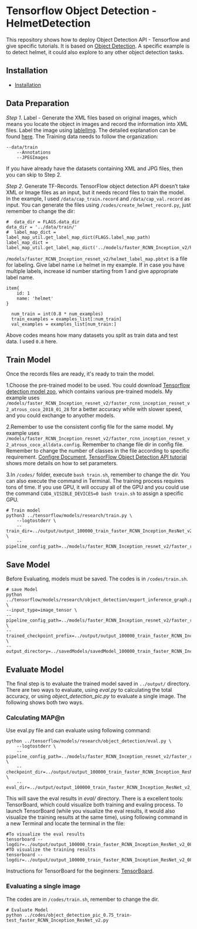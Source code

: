 # Tensorflow Object Detection - HelmetDetection

This repository shows how to deploy Object Detection API - Tensorflow and give specific tutorials. It is based on [Object Detection](https://github.com/tensorflow/models/tree/master/research/object_detection). A specific example is to detect helmet, it could also explore to any other object detection tasks.

## Installation

* [Installation](https://github.com/tensorflow/models/blob/master/research/object_detection/g3doc/installation.md)

## Data Preparation

*Step 1*. Label - Generate the XML files based on original images, which means you locate the object in images and record the information into XML files. Label the image using [lablelImg](https://github.com/tzutalin/labelImg). The detailed explanation can be found [here](https://www.youtube.com/watch?v=K_mFnvzyLvc&list=PLQVvvaa0QuDcNK5GeCQnxYnSSaar2tpku&index=3). The Training data needs to follow the organization:

```
--data/train
    --Annotations
    --JPEGImages
```

If you have already have the datasets containing XML and JPG files, then you can skip to Step 2.

*Step 2*. Generate TF-Records. TensorFlow object detection API doesn’t take XML or Image files as an input, but it needs record files to train the model. In the example, I used `/data/cap_train.record` and `/data/cap_val.record` as input. You can generate the files using `/codes/create_helmet_record.py`, just remember to change the dir:

```
#  data_dir = FLAGS.data_dir
data_dir = '../data/train/'
#  label_map_dict = label_map_util.get_label_map_dict(FLAGS.label_map_path)
label_map_dict = label_map_util.get_label_map_dict('../models/faster_RCNN_Inception_v2/helmet_label_map.pbtxt')
```

`/models/faster_RCNN_Inception_resnet_v2/helmet_label_map.pbtxt` is a file for labeling. Give label name i.e helmet in my example. If in case you have multiple labels, increase id number starting from 1 and give appropriate label name.

```
item{
	id: 1
	name: 'helmet'
}
```

```
  num_train = int(0.8 * num_examples)
  train_examples = examples_list[:num_train]
  val_examples = examples_list[num_train:]
```

Above codes means how many datasets you split as train data and test data. I used `0.8` here.

## Train Model
Once the records files are ready, it's ready to train the model.

1.Choose the pre-trained model to be used. You could download [Tensorflow detection model zoo](https://github.com/tensorflow/models/blob/master/research/object_detection/g3doc/detection_model_zoo.md), which contains various pre-trained models. My example uses `/models/faster_RCNN_Inception_resnet_v2/faster_rcnn_inception_resnet_v2_atrous_coco_2018_01_28` for a better accuracy while with slower speed, and you could exchange to anyother models.

2.Remember to use the consistent config file for the same model. My example uses `/models/faster_RCNN_Inception_resnet_v2/faster_rcnn_inception_resnet_v2_atrous_coco_alldata.config`. Remember to change file dir in config file. Remember to change the number of classes in the file according to specific requirement. [Configre Document](https://github.com/tensorflow/models/blob/master/research/object_detection/g3doc/configuring_jobs.md), [TensorFlow Object Detection API tutorial](https://becominghuman.ai/tensorflow-object-detection-api-tutorial-training-and-evaluating-custom-object-detector-ed2594afcf73) shows more details on how to set parameters.

3.In `/codes/` folder, execute `bash train.sh`, remember to change the dir. You can also execute the command in Terminal. The training process requires tons of time. If you use GPU, it will occupy all of the GPU and you could use the command `CUDA_VISIBLE_DEVICES=0 bash train.sh` to assign a specific GPU.

```
# Train model
python3 ../tensorflow/models/research/train.py \
    --logtostderr \
    --train_dir=../output/output_100000_train_faster_RCNN_Inception_ResNet_v2_0802 \
    --pipeline_config_path=../models/faster_RCNN_Inception_resnet_v2/faster_rcnn_inception_resnet_v2_atrous_coco_alldata.config
```

## Save Model

Before Evaluating, models must be saved. The codes is in `/codes/train.sh`.

```
# save Model
python ../tensorflow/models/research/object_detection/export_inference_graph.py \
--input_type=image_tensor \
--pipeline_config_path=../models/faster_RCNN_Inception_resnet_v2/faster_rcnn_inception_resnet_v2_atrous_coco_alldata.config \
--trained_checkpoint_prefix=../output/output_100000_train_faster_RCNN_Inception_ResNet_v2_0802/model.ckpt \
--output_directory=../savedModels/savedModel_100000_train_faster_RCNN_Inception_ResNet_v2_0802
```

## Evaluate Model

The final step is to evaluate the trained model saved in `../output/` directory. There are two ways to evaluate, using *eval.py* to calculating the total accuracy, or using *object_detection_pic.py* to evaluate a single image. The following shows both two ways.

### Calculating MAP@n 
Use eval.py file and can evaluate using following command:

```
python ../tensorflow/models/research/object_detection/eval.py \
    --logtostderr \
    --pipeline_config_path=../models/faster_RCNN_Inception_resnet_v2/faster_rcnn_inception_resnet_v2_atrous_coco_alldata.config \
    --checkpoint_dir=../output/output_100000_train_faster_RCNN_Inception_ResNet_v2_0802 \
    --eval_dir=../output/output_100000_train_faster_RCNN_Inception_ResNet_v2_0802/eval/
```

This will save the eval results in *eval/* directory. There is a excellent tools: TensorBoard, which could visualize both training and evaling process. To launch TensorBoard (while you visualize the eval results, it would also visualize the training results at the same time), using following command in a new Terminal and locate the terminal in the file:

```
#To visualize the eval results
tensorboard --logdir=../output/output_100000_train_faster_RCNN_Inception_ResNet_v2_0802/eval/
#TO visualize the training results
tensorboard --logdir=../output/output_100000_train_faster_RCNN_Inception_ResNet_v2_0802
```

Instructions for TensorBoard for the beginners: [TensorBoard](https://github.com/tensorflow/tensorboard).

### Evaluating a single image

The codes are in `/codes/train.sh`, remember to change the dir.

```
# Evaluate Model
python ../codes/object_detection_pic_0.75_train-test_faster_RCNN_Inception_ResNet_v2.py
```



